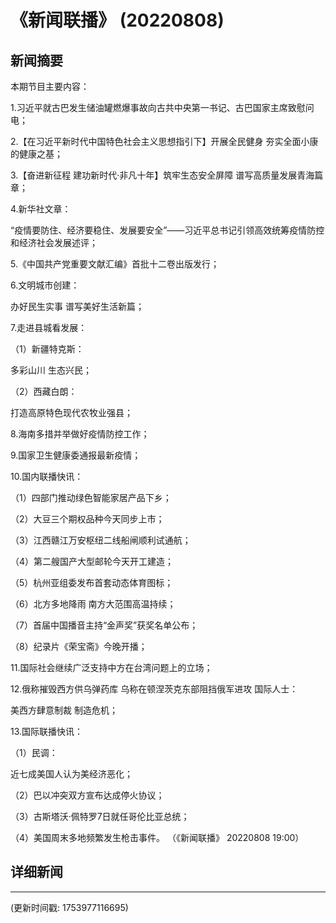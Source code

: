 # 《新闻联播》 (20220808)

## 新闻摘要

本期节目主要内容：


1.习近平就古巴发生储油罐燃爆事故向古共中央第一书记、古巴国家主席致慰问电；


2.【在习近平新时代中国特色社会主义思想指引下】开展全民健身 夯实全面小康的健康之基；


3.【奋进新征程 建功新时代·非凡十年】筑牢生态安全屏障 谱写高质量发展青海篇章；


4.新华社文章：

“疫情要防住、经济要稳住、发展要安全”——习近平总书记引领高效统筹疫情防控和经济社会发展述评；


5.《中国共产党重要文献汇编》首批十二卷出版发行；


6.文明城市创建：

办好民生实事 谱写美好生活新篇；


7.走进县城看发展：


（1）新疆特克斯：

多彩山川 生态兴民；


（2）西藏白朗：

打造高原特色现代农牧业强县；


8.海南多措并举做好疫情防控工作；


9.国家卫生健康委通报最新疫情；


10.国内联播快讯：


（1）四部门推动绿色智能家居产品下乡；


（2）大豆三个期权品种今天同步上市；


（3）江西赣江万安枢纽二线船闸顺利试通航；


（4）第二艘国产大型邮轮今天开工建造；


（5）杭州亚组委发布首套动态体育图标；


（6）北方多地降雨 南方大范围高温持续；


（7）首届中国播音主持“金声奖”获奖名单公布；


（8）纪录片《荣宝斋》今晚开播；


11.国际社会继续广泛支持中方在台湾问题上的立场；


12.俄称摧毁西方供乌弹药库 乌称在顿涅茨克东部阻挡俄军进攻 国际人士：

美西方肆意制裁 制造危机；


13.国际联播快讯：


（1）民调：

近七成美国人认为美经济恶化；


（2）巴以冲突双方宣布达成停火协议；


（3）古斯塔沃·佩特罗7日就任哥伦比亚总统；


（4）美国周末多地频繁发生枪击事件。
（《新闻联播》 20220808 19:00）

## 详细新闻

---

(更新时间戳: 1753977116695)

